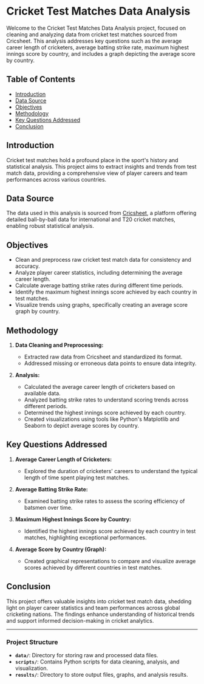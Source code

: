 # Cricket Test Matches Data Analysis

Welcome to the Cricket Test Matches Data Analysis project, focused on cleaning and analyzing data from cricket test matches sourced from Cricsheet. This analysis addresses key questions such as the average career length of cricketers, average batting strike rate, maximum highest innings score by country, and includes a graph depicting the average score by country.

## Table of Contents
- [Introduction](#introduction)
- [Data Source](#data-source)
- [Objectives](#objectives)
- [Methodology](#methodology)
- [Key Questions Addressed](#key-questions-addressed)
- [Conclusion](#conclusion)

## Introduction

Cricket test matches hold a profound place in the sport's history and statistical analysis. This project aims to extract insights and trends from test match data, providing a comprehensive view of player careers and team performances across various countries.

## Data Source

The data used in this analysis is sourced from [Cricsheet](https://cricsheet.org/), a platform offering detailed ball-by-ball data for international and T20 cricket matches, enabling robust statistical analysis.

## Objectives

- Clean and preprocess raw cricket test match data for consistency and accuracy.
- Analyze player career statistics, including determining the average career length.
- Calculate average batting strike rates during different time periods.
- Identify the maximum highest innings score achieved by each country in test matches.
- Visualize trends using graphs, specifically creating an average score graph by country.

## Methodology

1. **Data Cleaning and Preprocessing:**
   - Extracted raw data from Cricsheet and standardized its format.
   - Addressed missing or erroneous data points to ensure data integrity.

2. **Analysis:**
   - Calculated the average career length of cricketers based on available data.
   - Analyzed batting strike rates to understand scoring trends across different periods.
   - Determined the highest innings score achieved by each country.
   - Created visualizations using tools like Python's Matplotlib and Seaborn to depict average scores by country.

## Key Questions Addressed

1. **Average Career Length of Cricketers:**
   - Explored the duration of cricketers' careers to understand the typical length of time spent playing test matches.

2. **Average Batting Strike Rate:**
   - Examined batting strike rates to assess the scoring efficiency of batsmen over time.

3. **Maximum Highest Innings Score by Country:**
   - Identified the highest innings score achieved by each country in test matches, highlighting exceptional performances.

4. **Average Score by Country (Graph):**
   - Created graphical representations to compare and visualize average scores achieved by different countries in test matches.

## Conclusion

This project offers valuable insights into cricket test match data, shedding light on player career statistics and team performances across global cricketing nations. The findings enhance understanding of historical trends and support informed decision-making in cricket analytics.

---

### Project Structure

- **`data/`**: Directory for storing raw and processed data files.
- **`scripts/`**: Contains Python scripts for data cleaning, analysis, and visualization.
- **`results/`**: Directory to store output files, graphs, and analysis results.



